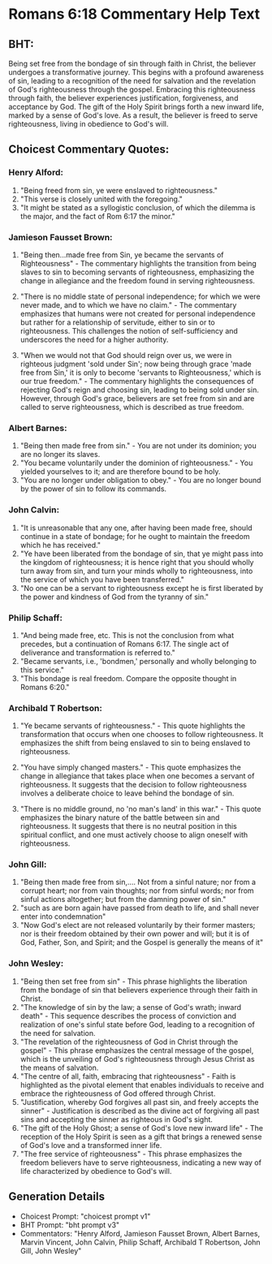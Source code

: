 # Romans 6:18 Commentary Help Text

## BHT:
Being set free from the bondage of sin through faith in Christ, the believer undergoes a transformative journey. This begins with a profound awareness of sin, leading to a recognition of the need for salvation and the revelation of God's righteousness through the gospel. Embracing this righteousness through faith, the believer experiences justification, forgiveness, and acceptance by God. The gift of the Holy Spirit brings forth a new inward life, marked by a sense of God's love. As a result, the believer is freed to serve righteousness, living in obedience to God's will.

## Choicest Commentary Quotes:
### Henry Alford:
1. "Being freed from sin, ye were enslaved to righteousness."
2. "This verse is closely united with the foregoing."
3. "It might be stated as a syllogistic conclusion, of which the dilemma is the major, and the fact of Rom 6:17 the minor."

### Jamieson Fausset Brown:
1. "Being then...made free from Sin, ye became the servants of Righteousness" - The commentary highlights the transition from being slaves to sin to becoming servants of righteousness, emphasizing the change in allegiance and the freedom found in serving righteousness.

2. "There is no middle state of personal independence; for which we were never made, and to which we have no claim." - The commentary emphasizes that humans were not created for personal independence but rather for a relationship of servitude, either to sin or to righteousness. This challenges the notion of self-sufficiency and underscores the need for a higher authority.

3. "When we would not that God should reign over us, we were in righteous judgment 'sold under Sin'; now being through grace 'made free from Sin,' it is only to become 'servants to Righteousness,' which is our true freedom." - The commentary highlights the consequences of rejecting God's reign and choosing sin, leading to being sold under sin. However, through God's grace, believers are set free from sin and are called to serve righteousness, which is described as true freedom.

### Albert Barnes:
1. "Being then made free from sin." - You are not under its dominion; you are no longer its slaves.
2. "You became voluntarily under the dominion of righteousness." - You yielded yourselves to it; and are therefore bound to be holy.
3. "You are no longer under obligation to obey." - You are no longer bound by the power of sin to follow its commands.

### John Calvin:
1. "It is unreasonable that any one, after having been made free, should continue in a state of bondage; for he ought to maintain the freedom which he has received." 
2. "Ye have been liberated from the bondage of sin, that ye might pass into the kingdom of righteousness; it is hence right that you should wholly turn away from sin, and turn your minds wholly to righteousness, into the service of which you have been transferred."
3. "No one can be a servant to righteousness except he is first liberated by the power and kindness of God from the tyranny of sin."

### Philip Schaff:
1. "And being made free, etc. This is not the conclusion from what precedes, but a continuation of Romans 6:17. The single act of deliverance and transformation is referred to." 
2. "Became servants, i.e., 'bondmen,' personally and wholly belonging to this service." 
3. "This bondage is real freedom. Compare the opposite thought in Romans 6:20."

### Archibald T Robertson:
1. "Ye became servants of righteousness." - This quote highlights the transformation that occurs when one chooses to follow righteousness. It emphasizes the shift from being enslaved to sin to being enslaved to righteousness.

2. "You have simply changed masters." - This quote emphasizes the change in allegiance that takes place when one becomes a servant of righteousness. It suggests that the decision to follow righteousness involves a deliberate choice to leave behind the bondage of sin.

3. "There is no middle ground, no 'no man's land' in this war." - This quote emphasizes the binary nature of the battle between sin and righteousness. It suggests that there is no neutral position in this spiritual conflict, and one must actively choose to align oneself with righteousness.

### John Gill:
1. "Being then made free from sin,.... Not from a sinful nature; nor from a corrupt heart; nor from vain thoughts; nor from sinful words; nor from sinful actions altogether; but from the damning power of sin."
2. "such as are born again have passed from death to life, and shall never enter into condemnation"
3. "Now God's elect are not released voluntarily by their former masters; nor is their freedom obtained by their own power and will; but it is of God, Father, Son, and Spirit; and the Gospel is generally the means of it"

### John Wesley:
1. "Being then set free from sin" - This phrase highlights the liberation from the bondage of sin that believers experience through their faith in Christ.
2. "The knowledge of sin by the law; a sense of God's wrath; inward death" - This sequence describes the process of conviction and realization of one's sinful state before God, leading to a recognition of the need for salvation.
3. "The revelation of the righteousness of God in Christ through the gospel" - This phrase emphasizes the central message of the gospel, which is the unveiling of God's righteousness through Jesus Christ as the means of salvation.
4. "The centre of all, faith, embracing that righteousness" - Faith is highlighted as the pivotal element that enables individuals to receive and embrace the righteousness of God offered through Christ.
5. "Justification, whereby God forgives all past sin, and freely accepts the sinner" - Justification is described as the divine act of forgiving all past sins and accepting the sinner as righteous in God's sight.
6. "The gift of the Holy Ghost; a sense of God's love new inward life" - The reception of the Holy Spirit is seen as a gift that brings a renewed sense of God's love and a transformed inner life.
7. "The free service of righteousness" - This phrase emphasizes the freedom believers have to serve righteousness, indicating a new way of life characterized by obedience to God's will.


## Generation Details
- Choicest Prompt: "choicest prompt v1"
- BHT Prompt: "bht prompt v3"
- Commentators: "Henry Alford, Jamieson Fausset Brown, Albert Barnes, Marvin Vincent, John Calvin, Philip Schaff, Archibald T Robertson, John Gill, John Wesley"
